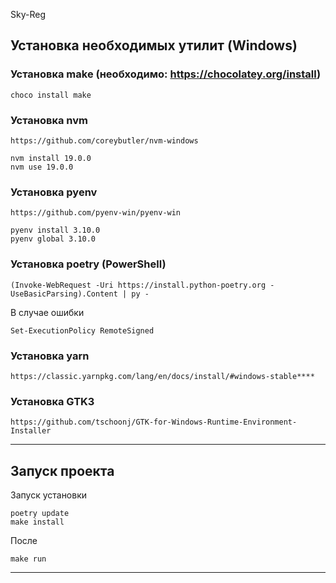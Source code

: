 Sky-Reg

Установка необходимых утилит (Windows)
------------

### Установка make (необходимо: https://chocolatey.org/install)
~~~
choco install make
~~~
### Установка nvm
~~~
https://github.com/coreybutler/nvm-windows
~~~
~~~
nvm install 19.0.0
nvm use 19.0.0
~~~
### Установка pyenv
~~~
https://github.com/pyenv-win/pyenv-win
~~~
~~~
pyenv install 3.10.0
pyenv global 3.10.0
~~~

### Установка poetry (PowerShell)
~~~
(Invoke-WebRequest -Uri https://install.python-poetry.org -UseBasicParsing).Content | py -
~~~
В случае ошибки
~~~
Set-ExecutionPolicy RemoteSigned
~~~
### Установка yarn
~~~
https://classic.yarnpkg.com/lang/en/docs/install/#windows-stable****
~~~
### Установка GTK3
~~~
https://github.com/tschoonj/GTK-for-Windows-Runtime-Environment-Installer
~~~
------------

Запуск проекта
------------
Запуск установки
~~~
poetry update
make install
~~~
После
~~~
make run
~~~
------------
